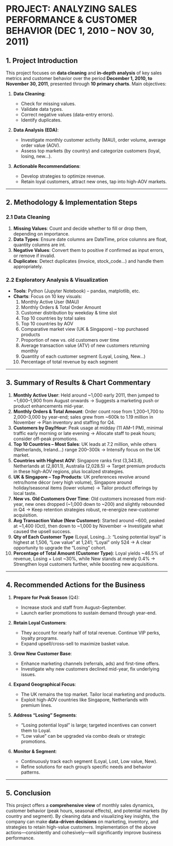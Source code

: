 # PROJECT: ANALYZING SALES PERFORMANCE & CUSTOMER BEHAVIOR (DEC 1, 2010 – NOV 30, 2011)

## 1. Project Introduction
This project focuses on **data cleaning** and **in-depth analysis** of key sales metrics and customer behavior over the period **December 1, 2010, to November 30, 2011**, presented through **10 primary charts**. Main objectives:

1. **Data Cleaning**:
   - Check for missing values.
   - Validate data types.
   - Correct negative values (data-entry errors).
   - Identify duplicates.

2. **Data Analysis (EDA)**:
   - Investigate monthly customer activity (MAU), order volume, average order value (AOV).
   - Assess top markets (by country) and categorize customers (loyal, losing, new...).

3. **Actionable Recommendations**:
   - Develop strategies to optimize revenue.
   - Retain loyal customers, attract new ones, tap into high-AOV markets.

---

## 2. Methodology & Implementation Steps

### 2.1 Data Cleaning
1. **Missing Values**: Count and decide whether to fill or drop them, depending on importance.  
2. **Data Types**: Ensure date columns are DateTime, price columns are float, quantity columns are int.  
3. **Negative Values**: Convert them to positive if confirmed as input errors, or remove if invalid.  
4. **Duplicates**: Detect duplicates (invoice, stock_code...) and handle them appropriately.

### 2.2 Exploratory Analysis & Visualization
- **Tools**: Python (Jupyter Notebook) – pandas, matplotlib, etc.  
- **Charts**: Focus on 10 key visuals:
  1. Monthly Active User (MAU)
  2. Monthly Orders & Total Order Amount
  3. Customer distribution by weekday & time slot
  4. Top 10 countries by total sales
  5. Top 10 countries by AOV
  6. Comparative market view (UK & Singapore) – top purchased products
  7. Proportion of new vs. old customers over time
  8. Average transaction value (ATV) of new customers returning monthly
  9. Quantity of each customer segment (Loyal, Losing, New…)
  10. Percentage of total revenue by each segment

---

## 3. Summary of Results & Chart Commentary

1. **Monthly Active User**: Held around ~1,000 early 2011, then jumped to ~1,600–1,900 from August onwards → Suggests a marketing push or product enhancements mid-year.  
2. **Monthly Orders & Total Amount**: Order count rose from 1,200–1,700 to 2,000–3,000 by year-end; sales grew from ~600k to 1.19 million in November → Plan inventory and staffing for Q4.  
3. **Customers by Day/Hour**: Peak usage at midday (11 AM–1 PM), minimal traffic early morning or late evening → Allocate staff to peak hours; consider off-peak promotions.  
4. **Top 10 Countries – Most Sales**: UK leads at 7.2 million, while others (Netherlands, Ireland…) range 200–300k → Intensify focus on the UK market.  
5. **Countries with Highest AOV**: Singapore ranks first (3,343.8), Netherlands at (2,801.1), Australia (2,028.5) → Target premium products in these high-AOV regions, plus localized strategies.  
6. **UK & Singapore – Top Products**: UK preferences revolve around retro/home décor (very high volume), Singapore around holiday/seasonal items (lower volume) → Tailor product offerings by local taste.  
7. **New vs. Old Customers Over Time**: Old customers increased from mid-year, new ones dropped (~1,000 down to ~200) and slightly rebounded in Q4 → Keep retention strategies robust, re-energize new-customer acquisition.  
8. **Avg Transaction Value (New Customer)**: Started around ~600, peaked at ~1,400 (Oct), then down to ~1,000 by November → Investigate what caused the upsell success.  
9. **Qty of Each Customer Type** (Loyal, Losing...): “Losing potential loyal” is highest at 1,506, “Low value” at 1,241; “Loyal” only 524 → A clear opportunity to upgrade the “Losing” cohort.  
10. **Percentage of Total Amount (Customer Type)**: Loyal yields ~46.5% of revenue, Losing + Lost ~30%, while New stands at merely 0.4% → Strengthen loyal customers further, while boosting new acquisitions.

---

## 4. Recommended Actions for the Business

1. **Prepare for Peak Season** (Q4):
   - Increase stock and staff from August–September.
   - Launch earlier promotions to sustain demand through year-end.

2. **Retain Loyal Customers**:
   - They account for nearly half of total revenue. Continue VIP perks, loyalty programs.
   - Expand upsell/cross-sell to maximize basket value.

3. **Grow New Customer Base**:
   - Enhance marketing channels (referrals, ads) and first-time offers.
   - Investigate why new customers declined mid-year, fix underlying issues.

4. **Expand Geographical Focus**:
   - The UK remains the top market. Tailor local marketing and products.
   - Exploit high-AOV countries like Singapore, Netherlands with premium lines.

5. **Address “Losing” Segments**:
   - “Losing potential loyal” is large; targeted incentives can convert them to Loyal.
   - “Low value” can be upgraded via combo deals or strategic promotions.

6. **Monitor & Segment**:
   - Continuously track each segment (Loyal, Lost, Low value, New).
   - Refine solutions for each group’s specific needs and behavior patterns.

---

## 5. Conclusion
This project offers a **comprehensive view** of monthly sales dynamics, customer behavior (peak hours, seasonal effects), and potential markets (by country and segment). By cleaning data and visualizing key insights, the company can make **data-driven decisions** on marketing, inventory, and strategies to retain high-value customers. Implementation of the above actions—consistently and cohesively—will significantly improve business performance.
